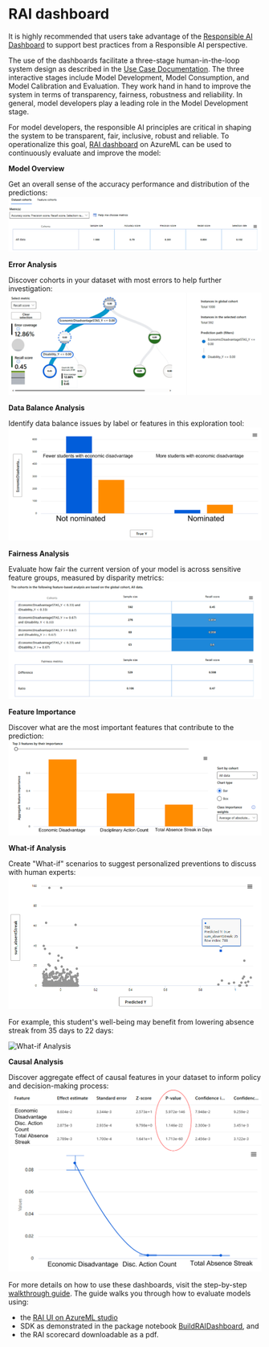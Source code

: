 # RAI dashboard


It is highly recommended that users take advantage of the [Responsible AI Dashboard](https://github.com/microsoft/responsible-ai-toolbox) to support best practices from a Responsible AI perspective.

The use of the dashboards facilitate a three-stage human-in-the-loop system design as described in the [Use Case Documentation](docs/Predicting%20Student%20Well-Being%20OEA%20Use%20Case%20Documentation.pdf). 
The three interactive stages include Model Development, Model Consumption, and Model Calibration and Evaluation. They work hand in hand to improve the system in terms of transparency, fairness, robustness and reliability. In general, model developers play a leading role in the Model Development stage.

For model developers, the responsible AI principles are critical in shaping the system to be transparent, fair, inclusive, robust and reliable. To operationalize this goal, [RAI dashboard](https://responsibleaitoolbox.ai/) on AzureML can be used to continuously evaluate and improve the model: 

**Model Overview**

Get an overall sense of the accuracy performance and distribution of the predictions:
![Model Overview](images/rai_aml_model_overview.png)

**Error Analysis**

Discover cohorts in your dataset with most errors to help further investigation:  
![Error Analysis](images/rai_aml_error_analysis.png)

**Data Balance Analysis**

Identify data balance issues by label or features in this exploration tool: 
![Data Balance Analysis](images/rai_aml_data_balance.png)

**Fairness Analysis**

Evaluate how fair the current version of your model is across sensitive feature groups, measured by disparity metrics:
![Fairness Analysis](images/rai_aml_fairness.png)

**Feature Importance**

Discover what are the most important features that contribute to the prediction:
![Fairness Analysis](images/rai_aml_fi.png)


**What-if Analysis**

Create "What-if" scenarios to suggest personalized preventions to discuss with human experts: 
![What-if Analysis](images/rai_aml_whatif_1.png)

For example, this student's well-being may benefit from lowering absence streak from 35 days to 22 days:

![What-if Analysis](images/rai_aml_whatif_2.png)

**Causal Analysis**

Discover aggregate effect of causal features in your dataset to inform policy and decision-making process: 
![Causal Analysis](images/rai_aml_causal.png)



For more details on how to use these dashboards, visit the step-by-step [walkthrough guide](https://techcommunity.microsoft.com/t5/ai-machine-learning-blog/responsible-ai-dashboard-and-scorecard-in-azure-machine-learning/ba-p/3391068). The guide walks you through how to evaluate models using:
- the [RAI UI on AzureML studio](https://github.com/microsoft/OpenEduAnalytics/tree/main/packages/package_catalog/Predicting_Student_Well_Being/images/) 
- SDK as demonstrated in the package notebook [BuildRAIDashboard](https://github.com/microsoft/OpenEduAnalytics/tree/main/packages/package_catalog/Predicting_Student_Well_Being/notebooks/RAIBuildDashboard.ipynb), and
- the RAI scorecard downloadable as a pdf.

